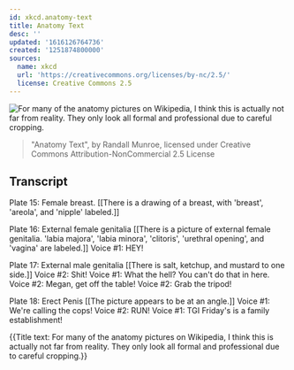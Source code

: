 ```yaml
---
id: xkcd.anatomy-text
title: Anatomy Text
desc: ''
updated: '1616126764736'
created: '1251874800000'
sources:
  name: xkcd
  url: 'https://creativecommons.org/licenses/by-nc/2.5/'
  license: Creative Commons 2.5
---
```

![For many of the anatomy pictures on Wikipedia, I think this is actually not far from reality. They only look all formal and professional due to careful cropping.](https://imgs.xkcd.com/comics/anatomy_text.png)
> "Anatomy Text", by Randall Munroe, licensed under Creative Commons Attribution-NonCommercial 2.5 License

## Transcript
Plate 15: Female breast.
[[There is a drawing of a breast, with 'breast', 'areola', and 'nipple' labeled.]]

Plate 16: External female genitalia
[[There is a picture of external female genitalia.  'labia majora', 'labia minora', 'clitoris', 'urethral opening', and 'vagina' are labeled.]]
Voice #1: HEY!

Plate 17: External male genitalia
[[There is salt, ketchup, and mustard to one side.]]
Voice #2: Shit!
Voice #1: What the hell?  You can't do that in here.
Voice #2: Megan, get off the table!
Voice #2: Grab the tripod!

Plate 18: Erect Penis
[[The picture appears to be at an angle.]]
Voice #1: We're calling the cops!
Voice #2: RUN!
Voice #1: TGI Friday's is a family establishment!

{{Title text: For many of the anatomy pictures on Wikipedia, I think this is actually not far from reality. They only look all formal and professional due to careful cropping.}}
